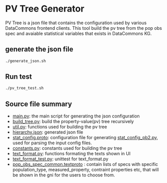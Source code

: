 # PV Tree Generator

PV Tree is a json file that contains the configuration used by various DataCommons frontend clients.
This tool build the pv tree from the pop obs spec and avaiable statistical variables that exists in DataCommons KG.

## generate the json file

```bash
./generate_json.sh
```

## Run test

```bash
./pv_tree_test.sh
```

## Source file summary

- [main.py](./main.py): the main script for generating the json configuration
- [build_tree.py](./build_tree.py): build the property-value(pv) tree recursively
- [util.py](./util.py): functions used for building the pv tree
- [hierarchy.json](./hierarchy.json): generated json file
- [stat_config.proto](./stat_config.proto): configuration file for generating [stat_config_pb2.py](./stat_config_pb2.py), used for parsing the input config files.
- [constants.py](./constants.py): constants used for building the pv tree
- [text_format.py](./text_format.py): functions formating the texts shown in UI
- [text_format_test.py](./text_format_test.py): unittest for text_format.py
- [pop_obs_spec_common.textproto](./pop_obs_spec_common.textproto) : contain lists of specs with specific population_type, measured_property, contraint properties etc, that will be shown in the gni for the users to choose from.
